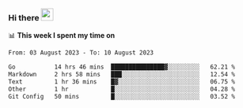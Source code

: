 ### Hi there <a href="https://www.gautamkrishnar.com/"><img src="https://media.giphy.com/media/hvRJCLFzcasrR4ia7z/giphy.gif" width="25px"></a>

📊 **This week I spent my time on**

<!--START_SECTION:waka-->

```txt
From: 03 August 2023 - To: 10 August 2023

Go           14 hrs 46 mins  ███████████████▓░░░░░░░░░   62.21 %
Markdown     2 hrs 58 mins   ███░░░░░░░░░░░░░░░░░░░░░░   12.54 %
Text         1 hr 36 mins    █▓░░░░░░░░░░░░░░░░░░░░░░░   06.75 %
Other        1 hr            █░░░░░░░░░░░░░░░░░░░░░░░░   04.28 %
Git Config   50 mins         █░░░░░░░░░░░░░░░░░░░░░░░░   03.52 %
```

<!--END_SECTION:waka-->
